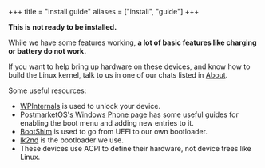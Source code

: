 +++
title = "Install guide"
aliases = ["install", "guide"]
+++

**This is not ready to be installed.**

While we have some features working, **a lot of basic features like charging or battery do not work.**

If you want to help bring up hardware on these devices, and know how to build the Linux kernel, talk to us in one of our chats listed in [About](/about).

Some useful resources:

- [WPInternals](https://github.com/ReneLergner/WPinternals) is used to unlock your device.
- [PostmarketOS's Windows Phone page](https://wiki.postmarketos.org/wiki/Windows_Phone#Guides) has some useful guides for enabling the boot menu and adding new entries to it.
- [BootShim](https://github.com/imbushuo/boot-shim/tree/elf-loader-pre3) is used to go from UEFI to our own bootloader.
- [lk2nd](https://github.com/msm8916-mainline/lk2nd) is the bootloader we use.
- These devices use ACPI to define their hardware, not device trees like Linux.
